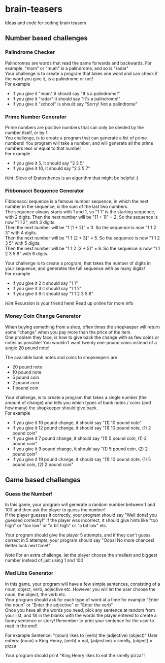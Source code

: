 # brain-teasers
Ideas and code for coding brain teasers

## Number based challenges

### Palindrome Checker
Palindromes are words that read the same forwards and backwards. For example, "mom" or "mum" is a palindrome, and so is "radar"  
Your challenge is to create a program that takes one word and can check if the word you give it, is a palindrome or not!  
For example  
- If you give it "mum" it should say "It's a palindrome!"
- If you give it "radar" it should say "It's a palindrome!"
- If you give it "school" is should say "Sorry! Not a palindrome"

### Prime Number Generator
Prime numbers are positive numbers that can only be divided by the number itself, or by 1.  
You challenge, is to create a program that can generate a list of prime numbers! You program will take a number, and will generate all the prime numbers less or equal to that number  
For example
- If you give it 5, it should say "2 3 5"
- If you give it 10, it should say "2 3 5 7"
  
*Hint*: Sieve of Eratosthenes is an algorithm that might be helpful :)

### Fibbonacci Sequence Generator
Fibbonacci sequence is a famous number sequence, in which the next number in the sequence, is the sum of the last two numbers.  
The sequence always starts with 1 and 1, so "1 1"  is the starting sequence, with 2 digits.
Then the next number will be "[1 + 1]" = 2. So the sequence is now "1 1 2", with 3 digits.  
Then the next number will be "1 [1 + 2]" = 3. So the sequence is now "1 1 2 3" with 4 digits.  
Then the next number will be "1 1 [2 + 3]" = 5. So the sequence is now "1 1 2 3 5" with 5 digits.  
Then the next number will be "1 1 2 [3 + 5]" = 8. So the sequence is now "1 1 2 3 5 8" with 6 digits.    
  
Your challenge is to create a program, that takes the number of digits in your sequence, and generates the full sequence with as many digits!  
For example
- If you give it 2 it should say "1 1"
- If you give it 3 it should say "1 1 2"
- If you give it 6 it should say "1 1 2 3 5 8"

*Hint* Recursion is your friend here! Read up online for more info  

### Money Coin Change Generator
When buying something from a shop, often times the shopkeeper will return some "change" when you pay more than the price of the item.  
One problem they face, is how to give back the change with as few coins or notes as possible! You wouldn't want twenty one-pound coins instead of a single 20 pound note!
    
The available bank notes and coins to shopkeepers are
- 20 pound note
- 10 pound note
- 5 pound coin
- 2 pound coin
- 1 pound coin
  
Your challenge, is to create a program that takes a single number (the amount of change) and tells you which types of bank notes / coins (and how many) the shopkeeper should give back.  
For example  
- If you give it 10 pound change, it should say "(1) 10 pound note"
- If you give it 12 pound change, it should say "(1) 10 pound note, (1) 2 pound coin"
- If you give it 7 pound change, it should say "(1) 5 pound coin, (1) 2 pound coin"
- If you give it 9 pound change, it should say "(1) 5 pound coin, (2) 2 pound coin"
- If you give it 19 pound change, it should say "(1) 10 pound note,  (1) 5 pound coin, (2) 2 pound coin"


## Game based challenges

### Guess the Number!
In this game, your program will generate a random number between 1 and 100 and then ask the player to guess the number!  
If the player guesses it correctly, your program should say "Well done! you guessed correctly!"
If the player was incorrect, it should give hints like "too high" or "too low" or "a bit high" or "a bit low" etc.  

Your program should give the player 5 attempts, and if they can't guess correct in 5 attempts, your program should say "Oops! No more chances! Better luck next time!"

*Note* For an extra challenge, let the player choose the smallest and biggest number instead of just using 1 and 100

### Mad Libs Generator
In this game, your program will have a few simple sentences, consisting of a noun, object, verb, adjective etc. However you will let the user choose the noun, the object, the verb etc.  
Your program should ask for each type of word at a time for example "Enter the noun" or "Enter the adjective" or "Enter the verb"  
Once you have all the words you need, pick any sentence at random from your list, and fill in the blanks with the words the player entered to create a funny sentence or story!
Remember to print your sentence for the user to read in the end!  

For example
Sentence: "(noun) likes to (verb) the (adjective) (object)"
User enters: (noun) = King Henry, (verb) = eat, (adjective) = smelly, (object) = pizza  

Your program should print "King Henry likes to eat the smelly pizza"! 
